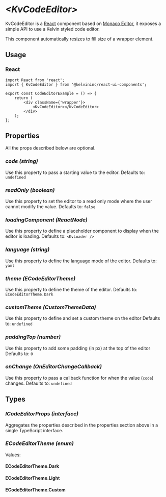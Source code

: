 # _<KvCodeEditor\>_

KvCodeEditor is a [React](https://reactjs.org/) component based on [Monaco Editor](https://microsoft.github.io/monaco-editor/), it exposes a simple API to use a Kelvin styled code editor.

This component automatically resizes to fill size of a wrapper element.

## Usage

### React

```tsx
import React from 'react';
import { KvCodeEditor } from '@kelvininc/react-ui-components';

export const CodeEditorExample = () => {
	return (
		<div className={'wrapper'}>
			<KvCodeEditor></KvCodeEditor>
		</div>
	);
};
```

## Properties
All the props described below are optional.

### _code (string)_
Use this property to pass a starting value to the editor.
Defaults to: `undefined`

### _readOnly (boolean)_
Use this property to set the editor to a read only mode where the user cannot modify the value.
Defaults to: `false`

### _loadingComponent (ReactNode)_
Use this property to define a placeholder component to display when the editor is loading.
Defaults to: `<KvLoader />`

### _language (string)_
Use this property to define the language mode of the editor.
Defaults to: `yaml`

### _theme (ECodeEditorTheme)_
Use this property to define the theme of the editor.
Defaults to: `ECodeEditorTheme.Dark`

### _customTheme (CustomThemeData)_
Use this property to define and set a custom theme on the editor
Defaults to: `undefined`

### _paddingTop (number)_
Use this property to add some padding (in px) at the top of the editor
Defaults to: `0`

### _onChange (OnEditorChangeCallback)_
Use this property to pass a callback function for when the value (`code`) changes.
Defaults to: `undefined`

## Types

### _ICodeEditorProps (interface)_
Aggregates the properties described in the properties section above in a single TypeScript interface.

### _ECodeEditorTheme (enum)_
Values:

#### ECodeEditorTheme.Dark
#### ECodeEditorTheme.Light
#### ECodeEditorTheme.Custom
